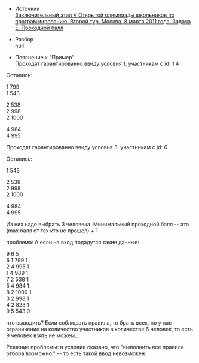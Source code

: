 - Источник  
[Заключительный этап V Открытой олимпиады школьников по программированию. Второй тур. Москва, 8 марта 2011 года. Задача Е. Проходной балл](https://olympiads.ru/zaoch/2010/final/archive.shtml)

- Разбор  
null
  

- Пояснение к "Пример"  
Проходят гарантированно ввиду условия 1. участникам с id: 1 4

Остались:

1 799  
1 543  

2 538  
2 998  
2 1000  

4 984  
4 995  

Проходят гарантированно ввиду условия 3. участникам с id: 6 


Остались:

1 543  

2 538  
2 998  
2 1000  

4 984  
4 995  

Из них надо выбрать 3 человека. Минимальный проходной балл -- это  (max балл от тех кто не прошел) + 1 
   
проблема: А если на вход подадутся такие данные:

9 6 5  
6 1 799 1  
2 4 995 1  
1 4 989 1  
7 2 538 1  
5 4 984 1  
8 2 1000 1  
3 2 998 1  
4 2 823 1  
9 5 543 0  

что выводить? Если соблюдать правила, то брать всех, но у нас ограничение на количество участников в количестве 6 человек, то есть 9 человек взять не можем...

Решение проблемы: в условии сказано, что "выполнить все правила отбора возможно." -- то есть такой ввод невозможен.
